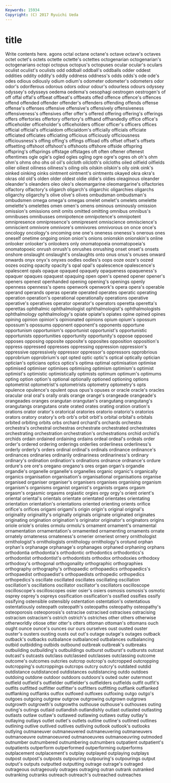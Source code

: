 ```yaml
---
Keywords: 15934 
Copyright: (C) 2017 Ryuichi Ueda
---
```


# title

Write contents here.
agons octal octane octane's octave
octave's octaves octet octet's octets octette octette's octettes octogenarian octogenarian's
octogenarians octopi octopus octopus's octopuses ocular ocular's oculars oculist oculist's
oculists odd oddball oddball's oddballs odder oddest oddities oddity oddity's
oddly oddness oddness's odds odds's ode ode's odes odious odiously
odium odium's odometer odometer's odometers odor odor's odoriferous odorous odors
odour odour's odourless odours odyssey odyssey's odysseys oedema oedema's oesophagi
oestrogen oestrogen's of off offal offal's offbeat offbeat's offbeats offed
offence offence's offences offend offended offender offender's offenders offending offends
offense offense's offenses offensive offensive's offensively offensiveness offensiveness's offensives offer
offer's offered offering offering's offerings offers offertories offertory offertory's offhand
offhandedly office office's officeholder officeholder's officeholders officer officer's officers offices
official official's officialdom officialdom's officially officials officiate officiated officiates officiating
officious officiously officiousness officiousness's offing offing's offings offload offs offset
offset's offsets offsetting offshoot offshoot's offshoots offshore offside offspring offspring's
offsprings offstage offstages oft often oftener oftenest oftentimes ogle ogle's
ogled ogles ogling ogre ogre's ogres oh oh's ohm ohm's
ohms oho ohs oil oil's oilcloth oilcloth's oilcloths oiled oilfield
oilfields oilier oiliest oiliness oiliness's oiling oils oilskin oilskin's oily
oink oink's oinked oinking oinks ointment ointment's ointments okayed okra
okra's okras old old's olden older oldest oldie oldie's oldies
oleaginous oleander oleander's oleanders oleo oleo's oleomargarine oleomargarine's olfactories olfactory
olfactory's oligarch oligarch's oligarchic oligarchies oligarchs oligarchy oligarchy's olive olive's
olives ombudsman ombudsman's ombudsmen omega omega's omegas omelet omelet's omelets
omelette omelette's omelettes omen omen's omens ominous ominously omission omission's
omissions omit omits omitted omitting omnibus omnibus's omnibuses omnibusses omnipotence
omnipotence's omnipotent omnipresence omnipresence's omnipresent omniscience omniscience's omniscient omnivore omnivore's
omnivores omnivorous on once once's oncology oncology's oncoming one one's
oneness oneness's onerous ones oneself onetime ongoing onion onion's onions
onionskin onionskin's online onlooker onlooker's onlookers only onomatopoeia onomatopoeia's onomatopoeic
onrush onrush's onrushes onrushing onset onset's onsets onshore onslaught onslaught's
onslaughts onto onus onus's onuses onward onwards onyx onyx's onyxes
oodles oodles's oops ooze ooze's oozed oozes oozing opacity opacity's
opal opal's opalescence opalescence's opalescent opals opaque opaqued opaquely opaqueness
opaqueness's opaquer opaques opaquest opaquing open open's opened opener opener's
openers openest openhanded opening opening's openings openly openness openness's opens
openwork openwork's opera opera's operable operand operands operas operate operated
operates operatic operating operation operation's operational operationally operations operative operative's
operatives operator operator's operators operetta operetta's operettas ophthalmic ophthalmologist ophthalmologist's
ophthalmologists ophthalmology ophthalmology's opiate opiate's opiates opine opined opines opining
opinion opinion's opinionated opinions opium opium's opossum opossum's opossums opponent
opponent's opponents opportune opportunism opportunism's opportunist opportunist's opportunistic opportunists opportunities
opportunity opportunity's oppose opposed opposes opposing opposite opposite's opposites opposition
opposition's oppress oppressed oppresses oppressing oppression oppression's oppressive oppressively oppressor
oppressor's oppressors opprobrious opprobrium opprobrium's opt opted optic optic's optical
optically optician optician's opticians optics optics's optima optimal optimisation optimise
optimised optimiser optimises optimising optimism optimism's optimist optimist's optimistic optimistically
optimists optimum optimum's optimums opting option option's optional optionally optioned
optioning options optometrist optometrist's optometrists optometry optometry's opts opulence opulence's
opulent opus opus's opuses or oracle oracle's oracles oracular oral
oral's orally orals orange orange's orangeade orangeade's orangeades oranges orangutan
orangutan's orangutang orangutang's orangutangs orangutans orate orated orates orating oration
oration's orations orator orator's oratorical oratories oratorio oratorio's oratorios orators
oratory oratory's orb orb's orbit orbit's orbital orbital's orbitals orbited
orbiting orbits orbs orchard orchard's orchards orchestra orchestra's orchestral orchestras
orchestrate orchestrated orchestrates orchestrating orchestration orchestration's orchestrations orchid orchid's orchids
ordain ordained ordaining ordains ordeal ordeal's ordeals order order's ordered
ordering orderings orderlies orderliness orderliness's orderly orderly's orders ordinal ordinal's
ordinals ordinance ordinance's ordinances ordinaries ordinarily ordinariness ordinariness's ordinary ordinary's
ordination ordination's ordinations ordnance ordnance's ordure ordure's ore ore's oregano
oregano's ores organ organ's organdie organdie's organelle organelle's organelles organic
organic's organically organics organisation organisation's organisational organisations organise organised organiser
organiser's organisers organises organising organism organism's organisms organist organist's organists
organs orgasm orgasm's orgasmic orgasms orgiastic orgies orgy orgy's orient
orient's oriental oriental's orientals orientate orientated orientates orientating orientation orientation's
orientations oriented orienting orients orifice orifice's orifices origami origami's origin
origin's original original's originality originality's originally originals originate originated originates
originating origination origination's originator originator's originators origins oriole oriole's orioles
ormolu ormolu's ornament ornament's ornamental ornamentation ornamentation's ornamented ornamenting ornaments
ornate ornately ornateness ornateness's ornerier orneriest ornery ornithologist ornithologist's ornithologists
ornithology ornithology's orotund orphan orphan's orphanage orphanage's orphanages orphaned orphaning
orphans orthodontia orthodontia's orthodontic orthodontics orthodontics's orthodontist orthodontist's orthodontists orthodox
orthodoxies orthodoxy orthodoxy's orthogonal orthogonality orthographic orthographies orthography orthography's orthopaedic
orthopaedics orthopaedics's orthopaedist orthopaedist's orthopaedists orthopedic orthopedics orthopedics's oscillate oscillated
oscillates oscillating oscillation oscillation's oscillations oscillator oscillator's oscillators oscilloscope oscilloscope's
oscilloscopes osier osier's osiers osmosis osmosis's osmotic osprey osprey's ospreys
ossification ossification's ossified ossifies ossify ossifying ostensible ostensibly ostentation ostentation's
ostentatious ostentatiously osteopath osteopath's osteopaths osteopathy osteopathy's osteoporosis osteoporosis's ostracise
ostracised ostracises ostracising ostracism ostracism's ostrich ostrich's ostriches other others
otherwise otherworldly otiose otter otter's otters ottoman ottoman's ottomans ouch
ought ounce ounce's ounces our ours ourselves oust ousted ouster
ouster's ousters ousting ousts out out's outage outage's outages outback
outback's outbacks outbalance outbalanced outbalances outbalancing outbid outbidding outbids outbound
outbreak outbreak's outbreaks outbuilding outbuilding's outbuildings outburst outburst's outbursts outcast
outcast's outcasts outclass outclassed outclasses outclassing outcome outcome's outcomes outcries
outcrop outcrop's outcropped outcropping outcropping's outcroppings outcrops outcry outcry's outdated
outdid outdistance outdistanced outdistances outdistancing outdo outdoes outdoing outdone outdoor
outdoors outdoors's outed outer outermost outfield outfield's outfielder outfielder's outfielders
outfields outfit outfit's outfits outfitted outfitter outfitter's outfitters outfitting outflank
outflanked outflanking outflanks outfox outfoxed outfoxes outfoxing outgo outgo's outgoes
outgoing outgrew outgrow outgrowing outgrown outgrows outgrowth outgrowth's outgrowths outhouse
outhouse's outhouses outing outing's outings outlaid outlandish outlandishly outlast outlasted
outlasting outlasts outlaw outlaw's outlawed outlawing outlaws outlay outlay's outlaying
outlays outlet outlet's outlets outline outline's outlined outlines outlining outlive
outlived outlives outliving outlook outlook's outlooks outlying outmaneuver outmaneuvered outmaneuvering
outmaneuvers outmanoeuvre outmanoeuvred outmanoeuvres outmanoeuvring outmoded outnumber outnumbered outnumbering outnumbers
outpatient outpatient's outpatients outperform outperformed outperforming outperforms outplacement outplacement's outplay
outplayed outplaying outplays outpost outpost's outposts outpouring outpouring's outpourings output
output's outputs outputted outputting outrage outrage's outraged outrageous outrageously outrages
outraging outran outrank outranked outranking outranks outreach outreach's outreached outreaches
